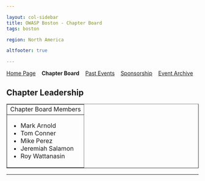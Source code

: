 ```yaml
---

layout: col-sidebar
title: OWASP Boston - Chapter Board
tags: boston

region: North America

altfooter: true

---
```


[Home Page](index.md)
&nbsp;&nbsp;&nbsp;<strong>Chapter Board</strong>
&nbsp;&nbsp;&nbsp;[Past Events](pastevents.md)
&nbsp;&nbsp;&nbsp;[Sponsorship](sponsorship.md)
&nbsp;&nbsp;&nbsp;[Event Archive](pasteventsarchive.md)

Chapter Leadership
------------------

<table cellpadding="5" cellspacing="0" border="1">
    <tr>
        <td>Chapter Board Members</td>
    </tr>
    <tr>
        <td>
            <ul>
                <li>Mark Arnold</li>
                <li>Tom Conner</li>
                <li>Mike Perez</li>
                <li>Jeremiah Salamon</li>
                <li>Roy Wattanasin</li>
            </ul>
        </td>
    </tr>
</table>

<hr/>
